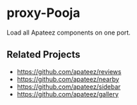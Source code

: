 # proxy-Pooja
Load all Apateez components on one port.

## Related Projects

  - https://github.com/apateez/reviews
  - https://github.com/apateez/nearby
  - https://github.com/apateez/sidebar
  - https://github.com/apateez/gallery